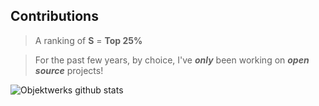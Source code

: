 Contributions
-------------
>A ranking of **S** = **Top 25%**

>For the past few years, by choice, I've ***only*** been working on ***open source*** projects!

![Objektwerks github stats](https://github-readme-stats.vercel.app/api?username=objektwerks&show_icons=true&hide_border=true)
